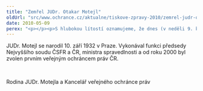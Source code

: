 ```yaml
---
title: "Zemřel JUDr. Otakar Motejl"
oldUrl: "src/www.ochrance.cz/aktualne/tiskove-zpravy-2010/zemrel-judr-otakar-motejl"
date: 2010-05-09
perex: "<p></p><p>S hlubokou lítostí oznamujeme, že dnes (v neděli 9. května 2010) v Brně v odpoledních hodinách zemřel JUDr. Otakar Motejl, veřejný ochránce práv. Ve Fakultní nemocnici Brno-Bohunice skonal náhle po krátké nemoci.</p>"
---
```


<!-- imported from the old website -->

<p>JUDr. Motejl se narodil 10. září 1932 v Praze. Vykonával funkci předsedy Nejvyššího soudu ČSFR a ČR, ministra spravedlnosti a od roku 2000 byl zvolen prvním veřejným ochráncem práv ČR.</p><p></p><p> </p><p></p><p>Rodina JUDr. Motejla a Kancelář veřejného ochránce práv</p>
